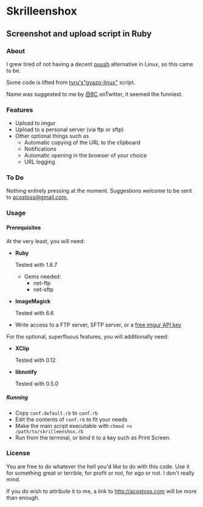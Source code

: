 # Skrilleenshox

## Screenshot and upload script in Ruby

### About

I grew tired of not having a decent [puush](http://puush.me) alternative in Linux, so this came to be.

Some code is lifted from [tyru's"gyazo-linux"](https://github.com/tyru/gyazo-linux) script.

Name was suggested to me by [@8C](http://www.twitter.com/8C) onTwitter, it seemed the funniest.

### Features

* Upload to imgur
* Upload to a personal server (via ftp or sftp)
* Other optional things such as
    * Automatic copying of the URL to the clipboard
    * Notifications
    * Automatic opening in the browser of your choice
    * URL logging


### To Do

Nothing entirely pressing at the moment. Suggestions welcome to be sent to [acostoss@gmail.com.](mailto:acostoss@gmail.com)


### Usage

#### Prerequisites

At the very least, you will need:

* **Ruby**
    
    Tested with 1.8.7
    
    * Gems needed:
        * net-ftp
        * net-sftp

* **ImageMagick**
    
    Tested with 6.6

* Write access to a FTP server, SFTP server, or a [free imgur API key](https://imgur.com/register/api_anon)

For the optional, superfluous features, you will additionally need:

* **XClip**

    Tested with 0.12

* **libnotify**

    Tested with 0.5.0


##### Running

* Copy `conf.default.rb` to `conf.rb`
* Edit the contents of `conf.rb` to fit your needs
* Make the main script executable with `chmod +x /path/to/skrilleenshox.rb`
* Run from the terminal, or bind it to a key such as Print Screen.

### License
You are free to do whatever the hell you'd like to do with this code. Use it for something great or terrible, for profit or not, for ego or not. I don't really mind.

If you do wish to attribute it to me, a link to http://acostoss.com will be more than enough.

